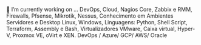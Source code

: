 🔭 I’m currently working on ...
DevOps, Cloud, Nagios Core, Zabbix e RMM, Firewalls, Pfsense, Mikrotik, Nessus, Conhecimento em Ambientes Servidores e Desktop Linux, Windows,  Linguagens: Python, Shell Script, Terraform, Assembly e Bash, Virtualizadores VMware, Caixa virtual, Hyper-V, Proxmox VE, oVirt e XEN.
DevOps / Azure/ GCP/ AWS/ Oracle
<!--
**Cyb0rg-Dev/Cyb0rg-Dev** is a ✨ _special_ ✨ repository because its `README.md` (this file) appears on your GitHub profile.

Here are some ideas to get you started:

- 🔭 I’m currently working on ...
- 🌱 I’m currently learning ...
- 👯 I’m looking to collaborate on ...
- 🤔 I’m looking for help with ...
- 💬 Ask me about ...
- 📫 How to reach me: ...
- 😄 Pronouns: ...
- ⚡ Fun fact: ...
-->
